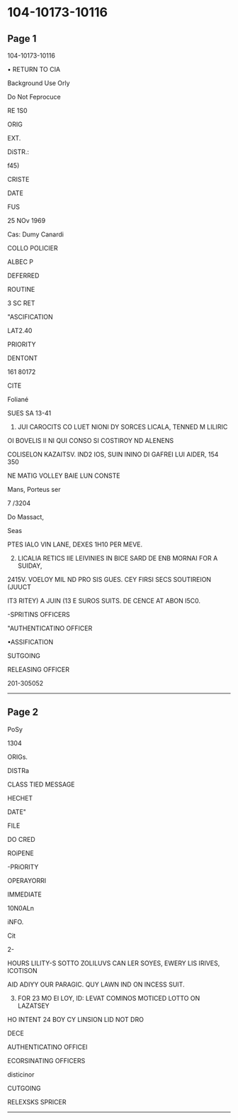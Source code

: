 # 104-10173-10116

## Page 1

104-10173-10116

• RETURN TO CIA

Background Use Orly

Do Not Feprocuce

RE 1S0

ORIG

EXT.

DiSTR.:

f45)

CRISTE

DATE

FUS

25 NOv 1969

Cas: Dumy Canardi

COLLO POLICIER

ALBEC P

DEFERRED

ROUTINE

3 SC RET

"ASCIFICATION

LAT2.40

PRIORITY

DENTONT

161 80172

CITE

Foliané

SUES SA 13-41

1. JUI CAROCITS CO LUET NIONI DY SORCES LICALA, TENNED M LILIRIC

OI BOVELIS II NI QUI CONSO SI COSTIROY ND ALENENS

COLISELON KAZAITSV. IND2 IOS, SUIN ININO DI GAFREI LUI AIDER, 154 350

NE MATIG VOLLEY BAIE LUN CONSTE

Mans, Porteus ser

7 /3204

Do Massact,

Seas

PTES IALO VIN LANE, DEXES 1H10 PER MEVE.

2. LICALIA RETICS IIE LEIVINIES IN BICE SARD DE ENB MORNAI FOR A SUIDAY,

2415V. VOELOY MIL ND PRO SIS GUES. CEY FIRSI SECS SOUTIREION (JUUCT

IT3 RITEY) A JUIN (13 E SUROS SUITS. DE CENCE AT ABON I5C0.

-SPRITINS OFFICERS

"AUTHENTICATINO OFFICER

•ASSIFICATION

SUTGOING

RELEASING OFFICER

201-305052

---

## Page 2

PoSy

1304

ORIGs.

DISTRa

CLASS TIED MESSAGE

HECHET

DATE"

FILE

DO CRED

ROiPENE

-PRiORITY

OPERAYORRI

IMMEDIATE

10N0ALn

iNFO.

Cit

2-

HOURS LILITY-S SOTTO ZOLILUVS CAN LER SOYES, EWERY LIS IRIVES, ICOTISON

AID ADIYY OUR PARAGIC. QUY LAWN IND ON INCESS SUIT.

3. FOR 23 MO EI LOY, ID: LEVAT COMINOS MOTICED LOTTO ON LAZATSEY

HO INTENT 24 BOY CY LINSION LID NOT DRO

DECE

AUTHENTICATINO OFFICEI

ECORSINATING OFFICERS

disticinor

CUTGOING

RELEXSKS SPRICER

---

